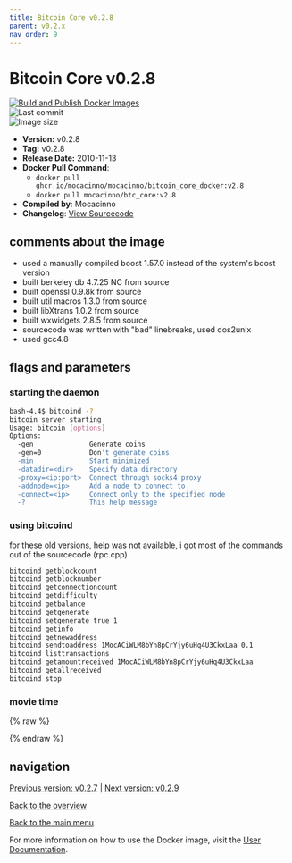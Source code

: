 ```yaml
---
title: Bitcoin Core v0.2.8
parent: v0.2.x
nav_order: 9
---
```


# Bitcoin Core v0.2.8

[![Build and Publish Docker Images](https://github.com/mocacinno/bitcoin_core_docker/actions/workflows/build-and-publish.yml/badge.svg?branch=v2.8)](https://github.com/mocacinno/bitcoin_core_docker/actions/workflows/build-and-publish.yml)  
![Last commit](https://badgen.net/github/last-commit/mocacinno/bitcoin_core_docker/v2.8)  
![Image size](https://badgen.net/docker/size/mocacinno/btc_core/v2.8?color=green)  

- **Version:** v0.2.8
- **Tag:** v0.2.8
- **Release Date:** 2010-11-13
- **Docker Pull Command**:
  - `docker pull ghcr.io/mocacinno/mocacinno/bitcoin_core_docker:v2.8`
  - `docker pull mocacinno/btc_core:v2.8`
- **Compiled by**: Mocacinno
- **Changelog**: [View Sourcecode](https://github.com/bitcoin/bitcoin/tree/v0.2.8)

## comments about the image

- used a manually compiled boost 1.57.0 instead of the system's boost version
- built berkeley db 4.7.25 NC from source
- built openssl 0.9.8k from source
- built util macros 1.3.0 from source
- built libXtrans 1.0.2 from source
- built wxwidgets 2.8.5 from source
- sourcecode was written with "bad" linebreaks, used dos2unix
- used gcc4.8

## flags and parameters

### starting the daemon

```bash
bash-4.4$ bitcoind -?
bitcoin server starting
Usage: bitcoin [options]
Options:
  -gen              Generate coins
  -gen=0            Don't generate coins
  -min              Start minimized
  -datadir=<dir>    Specify data directory
  -proxy=<ip:port>  Connect through socks4 proxy
  -addnode=<ip>     Add a node to connect to
  -connect=<ip>     Connect only to the specified node
  -?                This help message
```

### using bitcoind

for these old versions, help was not available, i got most of the commands out of the sourcecode (rpc.cpp)

```bash
bitcoind getblockcount
bitcoind getblocknumber
bitcoind getconnectioncount
bitcoind getdifficulty
bitcoind getbalance
bitcoind getgenerate
bitcoind setgenerate true 1
bitcoind getinfo
bitcoind getnewaddress
bitcoind sendtoaddress 1MocACiWLM8bYn8pCrYjy6uHq4U3CkxLaa 0.1
bitcoind listtransactions
bitcoind getamountreceived 1MocACiWLM8bYn8pCrYjy6uHq4U3CkxLaa
bitcoind getallreceived
bitcoind stop
```

### movie time

{% raw %}
<link rel="stylesheet" href="https://mocacinno.com/asciinema-player.css">
   <div id="fullnode"></div>
   <script src="https://mocacinno.com/asciinema-player.min.js"></script>
   <script>
      AsciinemaPlayer.create('./casts/v0.2.8.cast', document.getElementById('fullnode'));
   </script>
{% endraw %}

## navigation

[Previous version: v0.2.7](./v2.7.md) | [Next version: v0.2.9](./v2.9.md)

[Back to the overview](./Readme.md)

[Back to the main menu](../Readme.md)

For more information on how to use the Docker image, visit the [User Documentation](../userdocs/Readme.md).
